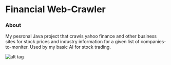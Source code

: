 # Financial Web-Crawler

### About
My pesronal Java project that crawls yahoo finance and other business sites for stock prices and industry information for a given list of companies-to-moniter. Used by my basic AI for stock trading.

![alt tag](http://i.imgur.com/a9xqDaq.jpg)

